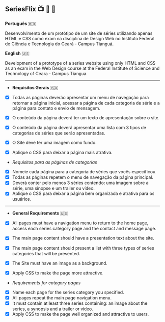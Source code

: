 ## SeriesFlix :tv: :movie_camera: :popcorn:
**Português** :brazil:

Desenvolvimento de um protótipo de um site de séries utilizando apenas HTML e CSS como exam na disciplina de Design Web no Instituto Federal de Ciência e Tecnologia do Ceará - Campus Tianguá.

**English** :us:

Development of a prototype of a series website using only HTML and CSS as an exam in the Web Design course at the Federal Institute of Science and Technology of Ceara - Campus Tiangua

---

* **Requisitos Gerais** :brazil:
- [x] Todas as páginas deverão apresentar um menu de navegação para retornar a página inicial, acessar a página de cada categoria de série e a página para contato e envio de mensagem. 
- [x] O conteúdo da página deverá ter um texto de apresentação sobre o site.
- [x] O conteúdo da página deverá apresentar uma lista com 3 tipos de categorias de séries que serão apresentadas.
- [x] O Site deve ter uma imagem como fundo.
- [x] Aplique o CSS para deixar a página mais atrativa.


* *Requisitos para as páginas de categorias*
- [x] Nomeie cada página para a categoria de séries que vocês especificou.
- [x] Todas as páginas repetem o menu de navegação da página principal.
- [x] Deverá conter pelo menos 3 séries contendo: uma imagem sobre a série, uma sinopse e um trailer ou vídeo.
- [x] Aplique o CSS para deixar a página bem organizada e atrativa para os usuários.

---
 
* **General Requirements** :us:
- [x] All pages must have a navigation menu to return to the home page, access each series category page and the contact and message page.
- [x] The main page content should have a presentation text about the site.
- [x] The main page content should present a list with three types of series categories that will be presented.
- [x] The Site must have an image as a background.
- [x] Apply CSS to make the page more attractive.


* *Requirements for category pages*
- [x] Name each page for the series category you specified.
- [x] All pages repeat the main page navigation menu.
- [x] It must contain at least three series containing: an image about the series, a synopsis and a trailer or video.
- [x] Apply CSS to make the page well organized and attractive to users.
